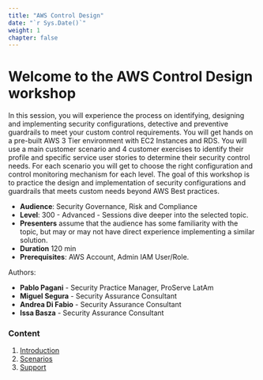 ```yaml
---
title: "AWS Control Design"
date: "`r Sys.Date()`"
weight: 1
chapter: false
---
```


# Welcome to the AWS Control Design workshop

In this session, you will experience the process on identifying, designing and implementing security configurations, detective and preventive guardrails to meet your custom control requirements. You will get hands on a pre-built AWS 3 Tier environment with EC2 Instances and RDS. You will use a main customer scenario and 4 customer exercises to identify their profile and specific service user stories to determine their security control needs. For each scenario you will get to choose the right configuration and control monitoring mechanism for each level. The goal of this workshop is to practice the design and implementation of security configurations and guardrails that meets custom needs beyond AWS Best practices.

- **Audience**: Security Governance, Risk and Compliance
- **Level**: 300 - Advanced - Sessions dive deeper into the selected topic.
- **Presenters** assume that the audience has some familiarity with the topic, but may or may not have direct experience implementing a similar solution.
- **Duration** 120 min
- **Prerequisites**: AWS Account, Admin IAM User/Role.

Authors:

- **Pablo Pagani** - Security Practice Manager, ProServe LatAm
- **Miguel Segura** - Security Assurance Consultant
- **Andrea Di Fabio** - Security Assurance Consultant
- **Issa Basza** - Security Assurance Consultant

### Content

1.  [Introduction](1-Introduce/)
2.  [Scenarios](2-Scenario/)
3.  [Support](3-Support/)
